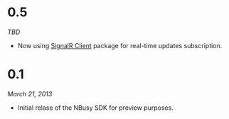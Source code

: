 # 0.5

*TBD*

* Now using [SignalR Client](http://nuget.org/packages/Microsoft.AspNet.SignalR.Client/) package for real-time updates subscription.

# 0.1

*March 21, 2013*

* Initial relase of the NBusy SDK for preview purposes.
